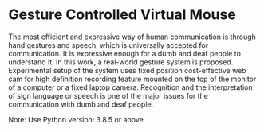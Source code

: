 # Gesture Controlled Virtual Mouse &nbsp;

The most efficient and expressive way of human communication is through hand gestures and speech, which is universally accepted for communication. It is expressive enough for a dumb and deaf people to understand it. In this work, a real-world gesture system is proposed. Experimental setup of the system uses fixed position cost-effective web cam for high definition recording feature mounted on the top of the monitor of a computer or a fixed laptop camera. Recognition and the interpretation of sign language or speech is one of the major issues for the communication with dumb and deaf people.

Note: Use Python version: 3.8.5 or above
